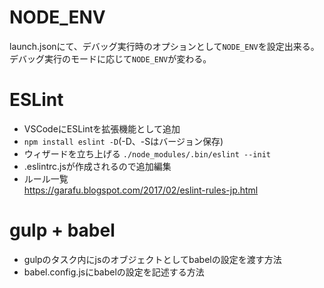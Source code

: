# NODE_ENV

launch.jsonにて、デバッグ実行時のオプションとして`NODE_ENV`を設定出来る。<br>
デバッグ実行のモードに応じて`NODE_ENV`が変わる。

# ESLint

- VSCodeにESLintを拡張機能として追加
- `npm install eslint -D`(-D、-Sはバージョン保存)
- ウィザードを立ち上げる
`./node_modules/.bin/eslint --init`
- .eslintrc.jsが作成されるので追加編集
- ルール一覧<br>
https://garafu.blogspot.com/2017/02/eslint-rules-jp.html

# gulp + babel

- gulpのタスク内にjsのオブジェクトとしてbabelの設定を渡す方法
- babel.config.jsにbabelの設定を記述する方法